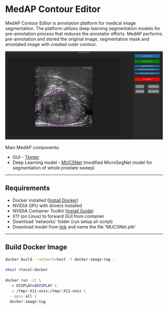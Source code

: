 # MedAP Contour Editor

MedAP Contour Editor is annotation platform for medical image segmentation.
The platform utilizes deep learning segmentation models for pre-annotation process that reduces the annotator efforts.
MedAP performs pre-annotation and stored the original image, segmentation mask and annotated image with created outer contour.

![alt text](image.png)

Main MedAP components:

- GUI - [Tkinter](https://docs.python.org/3/library/tkinter.html) 
- Deep Learning model - [MUCSNet](https://www.kaggle.com/models/lukaiktar/mucsnet_prostate) (modified MicroSegNet model for segmentation of whole prostate sweep)



---

## Requirements

- Docker installed ([Install Docker](https://docs.docker.com/get-docker/))
- NVIDIA GPU with drivers installed
- NVIDIA Container Toolkit ([Install Guide](https://docs.nvidia.com/datacenter/cloud-native/container-toolkit/install-guide.html))
- X11 (on Linux) to forward GUI from container
- Download 'networks' folder (run setup.sh script)
- Download model from [link](https://www.kaggle.com/models/lukaiktar/mucsnet_prostate) and name the file 'MUCSNet.pth'

---

## Build Docker Image

```bash
docker build --network=host -t docker-image:tag .

xhost +local:docker

docker run -it \
  -e DISPLAY=$DISPLAY \
  -v /tmp/.X11-unix:/tmp/.X11-unix \
  --gpus all \
  docker-image:tag
```
